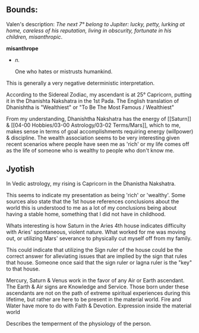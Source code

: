 ## Bounds:

Valen's description: _The next 7° belong to Jupiter: lucky, petty, lurking at home, careless of his reputation, living in obscurity, fortunate in his children, misanthropic_.

**misanthrope**

-   _n._
    
    One who hates or mistrusts humankind.
    

This is generally a very negative deterministic interpretation.

According to the Sidereal Zodiac, my ascendant is at 25° Capricorn, putting it in the Dhanishta Nakshatra in the 1st Pada. The English translation of Dhanishtha is "Wealthiest" or "To Be The Most Famous / Wealthiest"

From my understanding, Dhanishtha Nakshatra has the energy of [[Saturn]] & [[04-00 Hobbies/03-00 Astrology/03-02 Terms/Mars]], which to me, makes sense in terms of goal accomplishments requiring energy (willpower) & discipline. The wealth association seems to be very interesting given recent scenarios where people have seen me as 'rich' or my life comes off as the life of someone who is wealthy to people who don't know me.

## Jyotish

In Vedic astrology, my rising is Capricorn in the Dhanistha Nakshatra.

This seems to indicate my presentation as being 'rich' or 'wealthy'. Some sources also state that the 1st house references conclusions about the world this is understood to me as a lot of my conclusions being about having a stable home, something that I did not have in childhood.

Whats interesting is how Saturn in the Aries 4th house indicates difficulty with Aries' spontaneous, violent nature. What worked for me was moving out, or utilizing Mars' severance to physically cut myself off from my family.

This could indicate that utilizing the Sign ruler of the house could be the correct answer for alleviating issues that are implied by the sign that rules that house. Someone once said that the sign ruler or lagna ruler is the "key" to that house.

Mercury, Saturn & Venus work in the favor of any Air or Earth ascendant. The Earth & Air signs are Knowledge and Service. Those born under these ascendants are not on the path of extreme spiritual experiences during this lifetime, but rather are here to be present in the material world. Fire and Water have more to do with Faith & Devotion. Expression inside the material world


Describes the temperment of the physiology of the person.